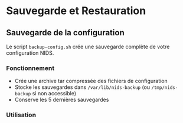# Sauvegarde et Restauration

## Sauvegarde de la configuration

Le script `backup-config.sh` crée une sauvegarde complète de votre configuration NIDS.

### Fonctionnement

- Crée une archive tar compressée des fichiers de configuration
- Stocke les sauvegardes dans `/var/lib/nids-backup` (ou `/tmp/nids-backup` si non accessible)
- Conserve les 5 dernières sauvegardes

### Utilisation

